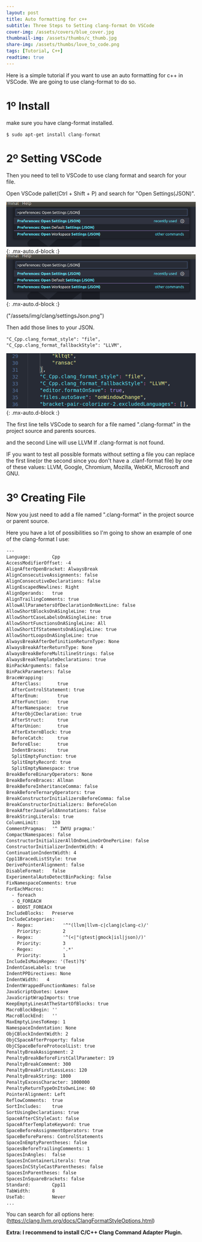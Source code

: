 ```yaml
---
layout: post
title: Auto formatting for c++
subtitle: Three Steps to Setting clang-format On VSCode
cover-img: /assets/covers/blue_cover.jpg
thumbnail-img: /assets/thumbs/c_thumb.jpg
share-img: /assets/thumbs/love_to_code.png
tags: [Tutorial, C++]
readtime: true
---
```


Here is a simple tutorial if you want to use an auto formatting for c++ in VSCode. We are going to use clang-format to do so.

# 1º Install

make sure you have clang-format installed.

```
$ sudo apt-get install clang-format
```

# 2º Setting VSCode

Then you need to tell to VSCode to use clang format and search for your file.

Open VSCode pallet(Ctrl + Shift + P) and search for "Open Settings(JSON)".

![Crepe](/assets/img/clang/settingsJson.png){: .mx-auto.d-block :}
![Crepe](../assets/img/clang/settingsJson.png){: .mx-auto.d-block :}

("/assets/img/clang/settingsJson.png")

Then add those lines to your JSON.

```
"C_Cpp.clang_format_style": "file",
"C_Cpp.clang_format_fallbackStyle": "LLVM",
```

![Crepe](/assets/img/clang/clangSave.png){: .mx-auto.d-block :}

The first line tells VSCode to search for a file named ".clang-format" in the project source and parents sources.

and the second Line will use LLVM If .clang-format is not found.

IF you want to test all possible formats without setting a file you can replace the first line(or the second since you don't have a .clanf-format file) by one of these values: LLVM, Google, Chromium, Mozilla, WebKit, Microsoft and GNU.

# 3º Creating File

Now you just need to add a file named ".clang-format" in the project source or parent source.

Here you have a lot of possibilities so I'm going to show an example of one of the clang-format I use:

```
---
Language:        Cpp
AccessModifierOffset: -4
AlignAfterOpenBracket: AlwaysBreak
AlignConsecutiveAssignments: false
AlignConsecutiveDeclarations: false
AlignEscapedNewlines: Right
AlignOperands:   true
AlignTrailingComments: true
AllowAllParametersOfDeclarationOnNextLine: false
AllowShortBlocksOnASingleLine: true
AllowShortCaseLabelsOnASingleLine: true
AllowShortFunctionsOnASingleLine: All
AllowShortIfStatementsOnASingleLine: true
AllowShortLoopsOnASingleLine: true
AlwaysBreakAfterDefinitionReturnType: None
AlwaysBreakAfterReturnType: None
AlwaysBreakBeforeMultilineStrings: false
AlwaysBreakTemplateDeclarations: true
BinPackArguments: false
BinPackParameters: false
BraceWrapping:
  AfterClass:      true
  AfterControlStatement: true
  AfterEnum:       true
  AfterFunction:   true
  AfterNamespace:  true
  AfterObjCDeclaration: true
  AfterStruct:     true
  AfterUnion:      true
  AfterExternBlock: true
  BeforeCatch:     true
  BeforeElse:      true
  IndentBraces:    true
  SplitEmptyFunction: true
  SplitEmptyRecord: true
  SplitEmptyNamespace: true
BreakBeforeBinaryOperators: None
BreakBeforeBraces: Allman
BreakBeforeInheritanceComma: false
BreakBeforeTernaryOperators: true
BreakConstructorInitializersBeforeComma: false
BreakConstructorInitializers: BeforeColon
BreakAfterJavaFieldAnnotations: false
BreakStringLiterals: true
ColumnLimit:     120
CommentPragmas:  '^ IWYU pragma:'
CompactNamespaces: false
ConstructorInitializerAllOnOneLineOrOnePerLine: false
ConstructorInitializerIndentWidth: 4
ContinuationIndentWidth: 4
Cpp11BracedListStyle: true
DerivePointerAlignment: false
DisableFormat:   false
ExperimentalAutoDetectBinPacking: false
FixNamespaceComments: true
ForEachMacros:
  - foreach
  - Q_FOREACH
  - BOOST_FOREACH
IncludeBlocks:   Preserve
IncludeCategories:
  - Regex:           '^"(llvm|llvm-c|clang|clang-c)/'
    Priority:        2
  - Regex:           '^(<|"(gtest|gmock|isl|json)/)'
    Priority:        3
  - Regex:           '.*'
    Priority:        1
IncludeIsMainRegex: '(Test)?$'
IndentCaseLabels: true
IndentPPDirectives: None
IndentWidth:   4
IndentWrappedFunctionNames: false
JavaScriptQuotes: Leave
JavaScriptWrapImports: true
KeepEmptyLinesAtTheStartOfBlocks: true
MacroBlockBegin: ''
MacroBlockEnd:   ''
MaxEmptyLinesToKeep: 1
NamespaceIndentation: None
ObjCBlockIndentWidth: 2
ObjCSpaceAfterProperty: false
ObjCSpaceBeforeProtocolList: true
PenaltyBreakAssignment: 2
PenaltyBreakBeforeFirstCallParameter: 19
PenaltyBreakComment: 300
PenaltyBreakFirstLessLess: 120
PenaltyBreakString: 1000
PenaltyExcessCharacter: 1000000
PenaltyReturnTypeOnItsOwnLine: 60
PointerAlignment: Left
ReflowComments:  true
SortIncludes:    true
SortUsingDeclarations: true
SpaceAfterCStyleCast: false
SpaceAfterTemplateKeyword: true
SpaceBeforeAssignmentOperators: true
SpaceBeforeParens: ControlStatements
SpaceInEmptyParentheses: false
SpacesBeforeTrailingComments: 1
SpacesInAngles:  false
SpacesInContainerLiterals: true
SpacesInCStyleCastParentheses: false
SpacesInParentheses: false
SpacesInSquareBrackets: false
Standard:        Cpp11
TabWidth:        8
UseTab:          Never
...
```

You can search for all options here: (https://clang.llvm.org/docs/ClangFormatStyleOptions.html)

**Extra: I recommend to install C/C++ Clang Command Adapter Plugin.**

